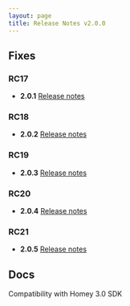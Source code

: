 ```yaml
---
layout: page
title: Release Notes v2.0.0
---
```


## Fixes
### RC17
* **2.0.1** [Release notes](docs/releasenotes/v02-00-01.md)

### RC18
* **2.0.2** [Release notes](docs/releasenotes/v02-00-02.md)

### RC19
* **2.0.3** [Release notes](docs/releasenotes/v02-00-03.md)

### RC20
* **2.0.4** [Release notes](docs/releasenotes/v02-00-04.md)

### RC21
* **2.0.5** [Release notes](docs/releasenotes/v02-00-05.md)

## Docs
Compatibility with Homey 3.0 SDK
